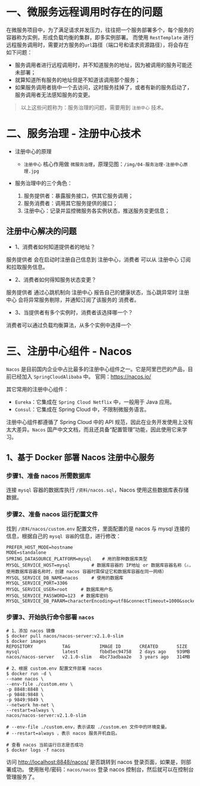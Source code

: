 # 一、微服务远程调用时存在的问题
在微服务项目中，为了满足请求并发压力，往往把一个服务部署多个，每个服务的容器称为实例，形成负载均衡的集群，即多实例部署。
而使用 `RestTemplate` 进行远程服务调用时，需要对方服务的`url`路径（端口号和请求资源路径），将会存在如下问题：

- 服务调用者进行远程调用时，并不知道服务的地址，因为被调用的服务可能还未部署； 
- 就算知道所有服务的地址但是不知道该调用那个服务； 
- 如果服务调用者挑中一个去访问，这时服务挂掉了，或者有新的服务启动了，服务调用者无法感知服务的变更。

> 以上这些问题称为：服务治理的问题，需要用到 `注册中心` 技术。

# 二、服务治理 - 注册中心技术

- 注册中心的原理
    - `注册中心` 核心作用做 `微服务治理`，原理见图：`/img/04-服务治理-注册中心原理.jpg`

- 服务治理中的三个角色：
  1. 服务提供者：暴露服务接口，供其它服务调用； 
  2. 服务消费者：调用其它服务提供的接口； 
  3. 注册中心：记录并监控微服务各实例状态，推送服务变更信息；

## 注册中心解决的问题
* 1、消费者如何知道提供者的地址？

服务提供者 会在启动时注册自己信息到 注册中心，消费者 可以从 注册中心 订阅和拉取服务信息。


* 2、消费者如何得知服务状态变更？ 

服务提供者 通过心跳机制向 注册中心 报告自己的健康状态，当心跳异常时 注册中心 会将异常服务剔除，并通知订阅了该服务的 消费者。


* 3、当提供者有多个实例时，消费者该选择哪一个？

消费者可以通过负载均衡算法，从多个实例中选择一个


# 三、注册中心组件 - Nacos
`Nacos` 是目前国内企业中占比最多的注册中心组件之一。它是阿里巴巴的产品，目前已经加入 `SpringCloudAlibaba` 中。 官网：<https://nacos.io/>

其它常用的注册中心组件：
- `Eureka`：它集成在 `Spring Cloud Netflix` 中，一般用于 Java 应用。
- `Consul`：它集成在 Spring Cloud 中，不限制微服务语言。

注册中心组件都遵循了 Spring Cloud 中的 API 规范，因此在业务开发使用上没有太大差异。`Nacos` 国产中文文档，而且还具备“配置管理”功能，因此使用它来学习。


## 1、基于 Docker 部署 Nacos 注册中心服务

### 步骤1、准备 nacos 所需数据库
连接 `mysql` 容器的数据库执行 `/资料/nacos.sql`，Nacos 使用这些数据库表存储数据。

### 步骤2、准备 nacos 运行配置文件
找到 `/资料/nacos/custom.env` 配置文件，里面配置的是 nacos 与 mysql 连接的信息，根据自己的 `mysql 容器`的信息，进行修改：

```env
PREFER_HOST_MODE=hostname
MODE=standalone
SPRING_DATASOURCE_PLATFORM=mysql    # 用的那种数据库类型 
MYSQL_SERVICE_HOST=mysql        # 数据库容器的 IP地址 or 数据库容器名称（⚠️，使用数据库容器名称时，创建 nacos 容器时需保证它和数据库容器在同一网络）
MYSQL_SERVICE_DB_NAME=nacos     # 使用的数据库
MYSQL_SERVICE_PORT=3306
MYSQL_SERVICE_USER=root     # 数据库用户名
MYSQL_SERVICE_PASSWORD=123  # 数据库密码
MYSQL_SERVICE_DB_PARAM=characterEncoding=utf8&connectTimeout=1000&socketTimeout=3000&autoReconnect=true&useSSL=false&allowPublicKeyRetrieval=true&serverTimezone=Asia/Shanghai
```

### 步骤3、开始执行命令部署 `nacos`
```shell
# 1、添加 nacos 镜像
$ docker pull nacos/nacos-server:v2.1.0-slim
$ docker images
REPOSITORY           TAG           IMAGE ID       CREATED       SIZE
mysql                latest        fbbd5ec94758   2 days ago    939MB
nacos/nacos-server   v2.1.0-slim   4bc73adbaa2e   3 years ago   314MB

# 2、根据 custom.env 配置文件部署 nacos
$ docker run -d \
--name nacos \
--env-file ./custom.env \
-p 8848:8848 \
-p 9848:9848 \
-p 9849:9849 \
--network hm-net \
--restart=always \
nacos/nacos-server:v2.1.0-slim

# --env-file ./custom.env，表示读取 ./custom.en 文件中的环境变量。
# --restart=always ，表示 nacos 服务开机自启。

# 查看 nacos 当前运行日志是否成功
$ docker logs -f nacos
```
访问 <http://localhost:8848/nacos/> 是否跳转到 nacos 登录页面，如果是，则部署成功。
使用账号/密码：`nacos/nacos` 登录 nacos 控制台，然后就可以在控制台管理服务了。

